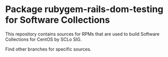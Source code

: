 # Package rubygem-rails-dom-testing for Software Collections

This repository contains sources for RPMs that are used
to build Software Collections for CentOS by SCLo SIG.

Find other branches for specific sources.
